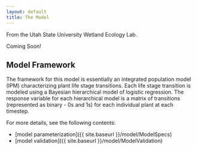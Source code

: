 ```yaml
---
layout: default
title: The Model
---
```


From the Utah State University Wetland Ecology Lab.

Coming Soon!

## Model Framework

The framework for this model is essentially an integrated population model (IPM) characterizing plant life stage transitions. Each life stage transition is modeled using a Bayesian hierarchical model of logistic regression. The response variable for each hierarchical model is a matrix of transitions (represented as binary - 0s and 1s) for each individual plant at each timestep.

For more details, see the following contents:

- [model parameterization]({{ site.baseurl }}/model/ModelSpecs)
- [model validation]({{ site.baseurl }}/model/ModelValidation)